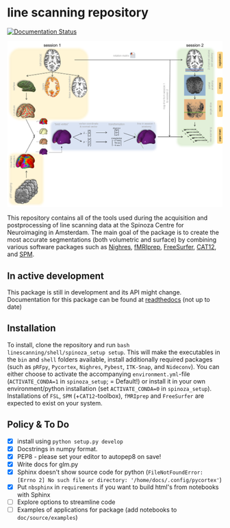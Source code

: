 # line scanning repository

[![Documentation Status](https://readthedocs.org/projects/linescanning/badge/?version=latest)](https://linescanning.readthedocs.io/en/latest/?badge=latest)

![plot](https://github.com/gjheij/linescanning/blob/docs/examples/figures/overview.png)

This repository contains all of the tools used during the acquisition and postprocessing of line scanning data at the Spinoza Centre for Neuroimaging in Amsterdam. The main goal of the package is to create the most accurate segmentations (both volumetric and surface) by combining various software packages such as [Nighres](https://github.com/nighres/nighres), [fMRIprep](https://fmriprep.org/en/stable/usage.html), [FreeSurfer](https://surfer.nmr.mgh.harvard.edu/), [CAT12](http://www.neuro.uni-jena.de/cat/index.html#DOWNLOAD), and [SPM](https://www.fil.ion.ucl.ac.uk/spm/software/spm12/). 

## In active development
This package is still in development and its API might change. Documentation for this package can be found at [readthedocs](https://linescanning.readthedocs.io/en/latest/) (not up to date)

## Installation
To install, clone the repository and run `bash linescanning/shell/spinoza_setup setup`. This will make the executables in the `bin` and `shell` folders available, install additionally required packages (such as `pRFpy`, `Pycortex`, `Nighres`, `Pybest`, `ITK-Snap`, and `Nideconv`). You can either choose to activate the accompanying `environment.yml`-file (`ACTIVATE_CONDA=1` in `spinoza_setup`; = Default!) or install it in your own environment/python installation (set `ACTIVATE_CONDA=0` in `spinoza_setup`). Installations of `FSL`, `SPM` (+`CAT12`-toolbox), `fMRIprep` and `FreeSurfer` are expected to exist on your system.

## Policy & To Do

- [x] install using `python setup.py develop`
- [x] Docstrings in numpy format.
- [x] PEP8 - please set your editor to autopep8 on save!
- [x] Write docs for glm.py
- [x] Sphinx doesn't show source code for python (`FileNotFoundError: [Errno 2] No such file or directory: '/home/docs/.config/pycortex'`)
- [x] Put `nbsphinx` in `requirements` if you want to build html's from notebooks with Sphinx
- [ ] Explore options to streamline code
- [ ] Examples of applications for package (add notebooks to `doc/source/examples`)